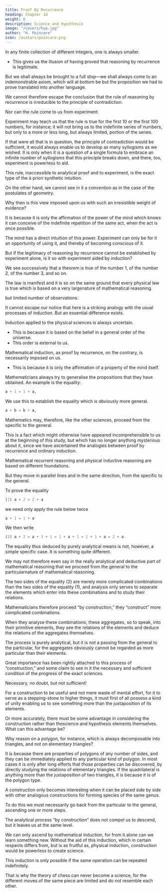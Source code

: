 ```yaml
---
title: Proof By Recurrence
heading: Chapter 1d
weight: 8
description: Science and Hypothesis
image: "/covers/hyp.jpg"
author: "H. Poincare"
icon: /avatars/poincare.png
---
```


<!-- VI. -->

<!-- The views upon which reasoning by recurrence is based may be exhibited in other forms; we may say, for instance, that -->

In any finite collection of different integers, one is always smaller. 
- This gives us the illusion of having proved that reasoning by recurrence is legitimate. 

But we shall always be brought to a full stop—we shall always come to an indemonstrable axiom, which will at bottom be but the proposition we had to prove translated into another language. 

We cannot therefore escape the conclusion that the rule of reasoning by recurrence is irreducible to the principle of contradiction. 

Nor can the rule come to us from experiment. 

Experiment may teach us that the rule is true for the first 10 or the first 100 numbers, for instance; it will not bring us to the indefinite series of numbers, but only to a more or less long, but always limited, portion of the series.

If that were all that is in question, the principle of contradiction would be sufficient, it would always enable us to develop as many syllogisms as we wished. It is only when it is a question of a single formula to embrace an infinite number of syllogisms that this principle breaks down, and there, too, experiment is powerless to aid. 

This rule, inaccessible to analytical proof and to experiment, is the exact type of the à priori synthetic intuition. 

On the other hand, we cannot see in it a convention as in the case of the postulates of geometry.

Why then is this view imposed upon us with such an irresistible weight of evidence? 

It is because it is only the affirmation of the power of the mind which knows it can conceive of the indefinite repetition of the same act, when the act is once possible. 

The mind has a direct intuition of this power. Experiment can only be for it an opportunity of using it, and thereby of becoming conscious of it.

But if the legitimacy of reasoning by recurrence cannot be established by experiment alone, is it so with experiment aided by induction? 

We see successively that a theorem is true of the number 1, of the number 2, of the number 3, and so on.

The law is manifest and it is so on the same ground that every physical law is true which is based on a very largenature of mathematical reasoning.

but limited number of observations.

It cannot escape our notice that here is a striking analogy with the usual processes of induction. But an essential difference exists. 

Induction applied to the physical sciences is always uncertain. 
- This is because it is based on the belief in a general order of the universe. 
- This order is external to us. 

Mathematical induction, as proof by recurrence, on the contrary, is necessarily imposed on us. 
- This is because it is only the affirmation of a property of the mind itself.


<!-- VII. -->

Mathematicians always try to generalise the propositions that they have obtained. An example is the equality:

```elixir
a + 1 = 1 + a,
```

We use this to establish the equality which is obviously more general.

```elixir
a + b = b + a,
```

Mathematics may, therefore, like the other sciences, proceed from the specific to the general. 

This is a fact which might otherwise have appeared incomprehensible to us at the beginning of this study, but which has no longer anything mysterious about it, since we have ascertained the analogies between proof by recurrence and ordinary induction.

Mathematical recurrent reasoning and physical inductive reasoning are based on different foundations. 

But they move in parallel lines and in the same direction, from the specific to the general.

To prove the equality

```elixir
(1) a + 2 = 2 + a
```

we need only apply the rule below twice

```elixir
a + 1 = 1 + a
```
We then write

```elixir
(2) a + 2 = a + 1 + 1 = 1 + a + 1 = 1 + 1 + a = 2 + a.
```

The equality thus deduced by purely analytical means is not, however, a simple specific case. It is something quite different. 

We may not therefore even say in the really analytical and deductive part of mathematical reasoning that we proceed from the general to the particularnature of mathematical reasoning.

The two sides of the equality (2) are merely more complicated combinations than the two sides of the equality (1), and analysis only
serves to separate the elements which enter into these combinations and to study their relations.

Mathematicians therefore proceed “by construction,” they “construct” more complicated combinations. 

When they analyse these combinations, these aggregates, so to speak, into their primitive elements, they see the relations of the elements and deduce the relations of the aggregates themselves. 

The process is purely analytical, but it is not a passing from the general to the particular, for the aggregates obviously cannot be regarded as more particular than their elements.

Great importance has been rightly attached to this process of “construction,” and some claim to see in it the necessary and sufficient condition of the progress of the exact sciences. 

Necessary, no doubt, but not sufficient!

For a construction to be useful and not mere waste of mental effort, for it to serve as a stepping-stone to higher things, it must first of all possess a kind of unity enabling us to see something more than the juxtaposition of its elements. 

Or more accurately, there must be some advantage in considering the construction rather than thescience and hypothesis elements themselves. What can this advantage be? 

Why reason on a polygon, for instance, which is always decomposable into triangles, and not on elementary triangles?

It is because there are properties of polygons of any number of sides, and they can be immediately applied to any particular kind of polygon. In most cases it is only after long efforts that those properties can be discovered, by directly studying the relations of elementary triangles. If
the quadrilateral is anything more than the juxtaposition of two triangles, it is because it is of the polygon type.

A construction only becomes interesting when it can be placed side by side with other analogous constructions for forming species of the same genus. 

To do this we must necessarily go back from the particular to the general, ascending one or more steps. 

The analytical process “by construction” does not compel us to descend, but it leaves us at the same level. 

We can only ascend by mathematical induction, for from it alone can we learn something new. Without the aid of this induction, which in certain
respects differs from, but is as fruitful as, physical induction, construction would be powerless to create science.

This induction is only possible if the same operation can be repeated indefinitely. 

That is why the theory of chess can never become a science, for the different moves of the same piece are limited and do not resemble each other.
